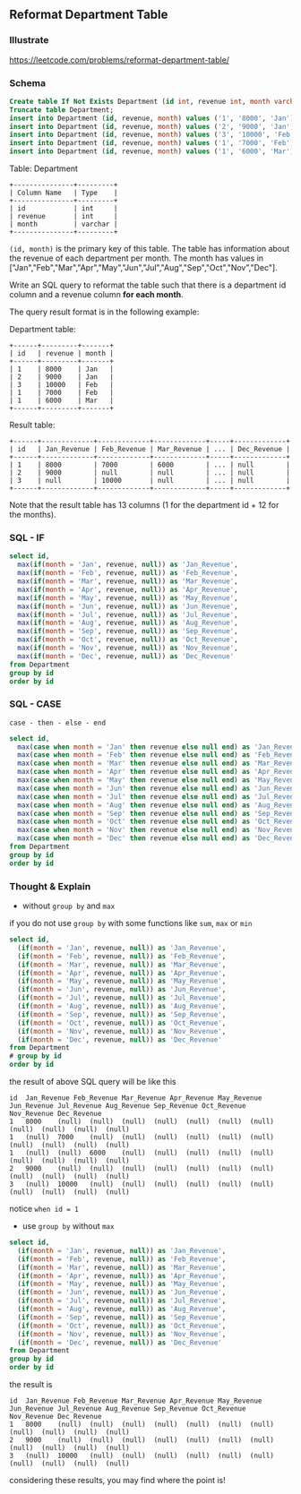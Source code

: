 ## Reformat Department Table
### Illustrate
<https://leetcode.com/problems/reformat-department-table/>

### Schema
```sql
Create table If Not Exists Department (id int, revenue int, month varchar(5));
Truncate table Department;
insert into Department (id, revenue, month) values ('1', '8000', 'Jan');
insert into Department (id, revenue, month) values ('2', '9000', 'Jan');
insert into Department (id, revenue, month) values ('3', '10000', 'Feb');
insert into Department (id, revenue, month) values ('1', '7000', 'Feb');
insert into Department (id, revenue, month) values ('1', '6000', 'Mar');
```

Table: Department

```
+---------------+---------+
| Column Name   | Type    |
+---------------+---------+
| id            | int     |
| revenue       | int     |
| month         | varchar |
+---------------+---------+
```

`(id, month)` is the primary key of this table.
The table has information about the revenue of each department per month.
The month has values in ["Jan","Feb","Mar","Apr","May","Jun","Jul","Aug","Sep","Oct","Nov","Dec"].

Write an SQL query to reformat the table such that there is a department id column and a revenue column **for each month**.

The query result format is in the following example:

Department table:

```
+------+---------+-------+
| id   | revenue | month |
+------+---------+-------+
| 1    | 8000    | Jan   |
| 2    | 9000    | Jan   |
| 3    | 10000   | Feb   |
| 1    | 7000    | Feb   |
| 1    | 6000    | Mar   |
+------+---------+-------+
```

Result table:

```
+------+-------------+-------------+-------------+-----+-------------+
| id   | Jan_Revenue | Feb_Revenue | Mar_Revenue | ... | Dec_Revenue |
+------+-------------+-------------+-------------+-----+-------------+
| 1    | 8000        | 7000        | 6000        | ... | null        |
| 2    | 9000        | null        | null        | ... | null        |
| 3    | null        | 10000       | null        | ... | null        |
+------+-------------+-------------+-------------+-----+-------------+
```

Note that the result table has 13 columns (1 for the department id + 12 for the months).

### SQL - IF
```sql
select id,
  max(if(month = 'Jan', revenue, null)) as 'Jan_Revenue',
  max(if(month = 'Feb', revenue, null)) as 'Feb_Revenue',
  max(if(month = 'Mar', revenue, null)) as 'Mar_Revenue',
  max(if(month = 'Apr', revenue, null)) as 'Apr_Revenue',
  max(if(month = 'May', revenue, null)) as 'May_Revenue',
  max(if(month = 'Jun', revenue, null)) as 'Jun_Revenue',
  max(if(month = 'Jul', revenue, null)) as 'Jul_Revenue',
  max(if(month = 'Aug', revenue, null)) as 'Aug_Revenue',
  max(if(month = 'Sep', revenue, null)) as 'Sep_Revenue',
  max(if(month = 'Oct', revenue, null)) as 'Oct_Revenue',
  max(if(month = 'Nov', revenue, null)) as 'Nov_Revenue',
  max(if(month = 'Dec', revenue, null)) as 'Dec_Revenue'
from Department
group by id
order by id
```

### SQL - CASE

`case - then - else - end`

```sql
select id,
  max(case when month = 'Jan' then revenue else null end) as 'Jan_Revenue',
  max(case when month = 'Feb' then revenue else null end) as 'Feb_Revenue',
  max(case when month = 'Mar' then revenue else null end) as 'Mar_Revenue',
  max(case when month = 'Apr' then revenue else null end) as 'Apr_Revenue',
  max(case when month = 'May' then revenue else null end) as 'May_Revenue',
  max(case when month = 'Jun' then revenue else null end) as 'Jun_Revenue',
  max(case when month = 'Jul' then revenue else null end) as 'Jul_Revenue',
  max(case when month = 'Aug' then revenue else null end) as 'Aug_Revenue',
  max(case when month = 'Sep' then revenue else null end) as 'Sep_Revenue',
  max(case when month = 'Oct' then revenue else null end) as 'Oct_Revenue',
  max(case when month = 'Nov' then revenue else null end) as 'Nov_Revenue',
  max(case when month = 'Dec' then revenue else null end) as 'Dec_Revenue'
from Department
group by id
order by id
```

### Thought & Explain
- without `group by` and `max`

if you do not use `group by` with some functions like `sum`, `max` or `min`

```sql
select id,
  (if(month = 'Jan', revenue, null)) as 'Jan_Revenue',
  (if(month = 'Feb', revenue, null)) as 'Feb_Revenue',
  (if(month = 'Mar', revenue, null)) as 'Mar_Revenue',
  (if(month = 'Apr', revenue, null)) as 'Apr_Revenue',
  (if(month = 'May', revenue, null)) as 'May_Revenue',
  (if(month = 'Jun', revenue, null)) as 'Jun_Revenue',
  (if(month = 'Jul', revenue, null)) as 'Jul_Revenue',
  (if(month = 'Aug', revenue, null)) as 'Aug_Revenue',
  (if(month = 'Sep', revenue, null)) as 'Sep_Revenue',
  (if(month = 'Oct', revenue, null)) as 'Oct_Revenue',
  (if(month = 'Nov', revenue, null)) as 'Nov_Revenue',
  (if(month = 'Dec', revenue, null)) as 'Dec_Revenue'
from Department
# group by id
order by id
```

the result of above SQL query will be like this

```
id	Jan_Revenue	Feb_Revenue	Mar_Revenue	Apr_Revenue	May_Revenue	Jun_Revenue	Jul_Revenue	Aug_Revenue	Sep_Revenue	Oct_Revenue	Nov_Revenue	Dec_Revenue
1	8000	(null)	(null)	(null)	(null)	(null)	(null)	(null)	(null)	(null)	(null)	(null)
1	(null)	7000	(null)	(null)	(null)	(null)	(null)	(null)	(null)	(null)	(null)	(null)
1	(null)	(null)	6000	(null)	(null)	(null)	(null)	(null)	(null)	(null)	(null)	(null)
2	9000	(null)	(null)	(null)	(null)	(null)	(null)	(null)	(null)	(null)	(null)	(null)
3	(null)	10000	(null)	(null)	(null)	(null)	(null)	(null)	(null)	(null)	(null)	(null)
```

notice `when id = 1`

- use `group by` without `max`

```sql
select id,
  (if(month = 'Jan', revenue, null)) as 'Jan_Revenue',
  (if(month = 'Feb', revenue, null)) as 'Feb_Revenue',
  (if(month = 'Mar', revenue, null)) as 'Mar_Revenue',
  (if(month = 'Apr', revenue, null)) as 'Apr_Revenue',
  (if(month = 'May', revenue, null)) as 'May_Revenue',
  (if(month = 'Jun', revenue, null)) as 'Jun_Revenue',
  (if(month = 'Jul', revenue, null)) as 'Jul_Revenue',
  (if(month = 'Aug', revenue, null)) as 'Aug_Revenue',
  (if(month = 'Sep', revenue, null)) as 'Sep_Revenue',
  (if(month = 'Oct', revenue, null)) as 'Oct_Revenue',
  (if(month = 'Nov', revenue, null)) as 'Nov_Revenue',
  (if(month = 'Dec', revenue, null)) as 'Dec_Revenue'
from Department
group by id
order by id
```

the result is

```
id	Jan_Revenue	Feb_Revenue	Mar_Revenue	Apr_Revenue	May_Revenue	Jun_Revenue	Jul_Revenue	Aug_Revenue	Sep_Revenue	Oct_Revenue	Nov_Revenue	Dec_Revenue
1	8000	(null)	(null)	(null)	(null)	(null)	(null)	(null)	(null)	(null)	(null)	(null)
2	9000	(null)	(null)	(null)	(null)	(null)	(null)	(null)	(null)	(null)	(null)	(null)
3	(null)	10000	(null)	(null)	(null)	(null)	(null)	(null)	(null)	(null)	(null)	(null)
```

considering these results, you may find where the point is!